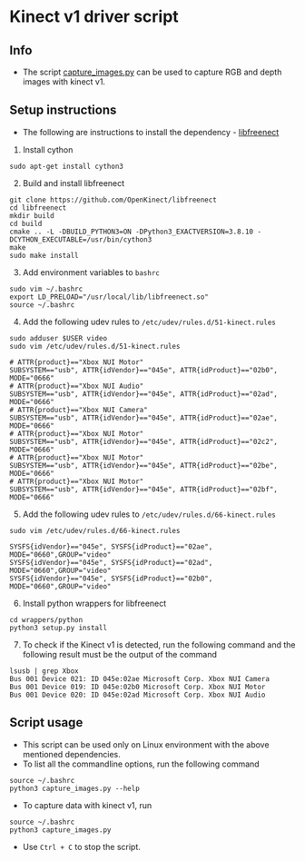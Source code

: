 # Kinect v1 driver script

## Info
* The script [capture_images.py](capture_images.py) can be used to capture RGB and depth images with kinect v1.

## Setup instructions
* The following are instructions to install the dependency - [libfreenect](https://github.com/OpenKinect/libfreenect)
1. Install cython
```
sudo apt-get install cython3
```
2. Build and install libfreenect
```
git clone https://github.com/OpenKinect/libfreenect
cd libfreenect
mkdir build
cd build
cmake .. -L -DBUILD_PYTHON3=ON -DPython3_EXACTVERSION=3.8.10 -DCYTHON_EXECUTABLE=/usr/bin/cython3
make
sudo make install
```
3. Add environment variables to `bashrc`
```
sudo vim ~/.bashrc
export LD_PRELOAD="/usr/local/lib/libfreenect.so"
source ~/.bashrc
```
4. Add the following udev rules to `/etc/udev/rules.d/51-kinect.rules`
```
sudo adduser $USER video
sudo vim /etc/udev/rules.d/51-kinect.rules

# ATTR{product}=="Xbox NUI Motor"
SUBSYSTEM=="usb", ATTR{idVendor}=="045e", ATTR{idProduct}=="02b0", MODE="0666"
# ATTR{product}=="Xbox NUI Audio"
SUBSYSTEM=="usb", ATTR{idVendor}=="045e", ATTR{idProduct}=="02ad", MODE="0666"
# ATTR{product}=="Xbox NUI Camera"
SUBSYSTEM=="usb", ATTR{idVendor}=="045e", ATTR{idProduct}=="02ae", MODE="0666"
# ATTR{product}=="Xbox NUI Motor"
SUBSYSTEM=="usb", ATTR{idVendor}=="045e", ATTR{idProduct}=="02c2", MODE="0666"
# ATTR{product}=="Xbox NUI Motor"
SUBSYSTEM=="usb", ATTR{idVendor}=="045e", ATTR{idProduct}=="02be", MODE="0666"
# ATTR{product}=="Xbox NUI Motor"
SUBSYSTEM=="usb", ATTR{idVendor}=="045e", ATTR{idProduct}=="02bf", MODE="0666"
```
5. Add the following udev rules to `/etc/udev/rules.d/66-kinect.rules`
```
sudo vim /etc/udev/rules.d/66-kinect.rules

SYSFS{idVendor}=="045e", SYSFS{idProduct}=="02ae", MODE="0660",GROUP="video"
SYSFS{idVendor}=="045e", SYSFS{idProduct}=="02ad", MODE="0660",GROUP="video"
SYSFS{idVendor}=="045e", SYSFS{idProduct}=="02b0", MODE="0660",GROUP="video"
```
6. Install python wrappers for libfreenect
```
cd wrappers/python
python3 setup.py install
```
7. To check if the Kinect v1 is detected, run the following command and the following result must be the output of the command
```
lsusb | grep Xbox
Bus 001 Device 021: ID 045e:02ae Microsoft Corp. Xbox NUI Camera
Bus 001 Device 019: ID 045e:02b0 Microsoft Corp. Xbox NUI Motor
Bus 001 Device 020: ID 045e:02ad Microsoft Corp. Xbox NUI Audio
```


## Script usage
* This script can be used only on Linux environment with the above mentioned dependencies.
* To list all the commandline options, run the following command
```
source ~/.bashrc
python3 capture_images.py --help
```
* To capture data with kinect v1, run
```
source ~/.bashrc
python3 capture_images.py
```
* Use `Ctrl + C` to stop the script.
